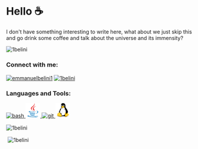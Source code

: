 <h1>Hello ☕</h1>

<p>I don't have something interesting to write here, what about we just skip this and go drink some coffee and talk about the universe and its immensity?</p>

<p align="left"> <img src="https://komarev.com/ghpvc/?username=1belini&label=Profile%20views&color=613583&style=flat-square" alt="1belini" /> </p>

<h3 align="left">Connect with me:</h3>
<p align="left">
<a href="https://linkedin.com/in/emmanuelbelini1" target="blank"><img align="center" src="https://raw.githubusercontent.com/rahuldkjain/github-profile-readme-generator/master/src/images/icons/Social/linked-in-alt.svg" alt="emmanuelbelini1" height="30" width="40" /></a>
<a href="https://instagram.com/1belini" target="blank"><img align="center" src="https://raw.githubusercontent.com/rahuldkjain/github-profile-readme-generator/master/src/images/icons/Social/instagram.svg" alt="1belini" height="30" width="40" /></a>
</p>

<h3 align="left">Languages and Tools:</h3>
<p align="left"> 
  <a href="https://www.gnu.org/software/bash/" target="_blank" rel="noreferrer"> <img src="https://www.vectorlogo.zone/logos/gnu_bash/gnu_bash-icon.svg" alt="bash" width="40" height="40"/> </a>    <a href="https://www.java.com" target="_blank" rel="noreferrer"> <img src="https://raw.githubusercontent.com/devicons/devicon/master/icons/java/java-original.svg" alt="java" width="40" height="40"/> </a> 
  <a href="https://git-scm.com/" target="_blank" rel="noreferrer"> <img src="https://www.vectorlogo.zone/logos/git-scm/git-scm-icon.svg" alt="git" width="40" height="40"/> </a>
  <a href="https://www.linux.org/" target="_blank" rel="noreferrer"> <img src="https://raw.githubusercontent.com/devicons/devicon/master/icons/linux/linux-original.svg" alt="linux" width="40" height="40"/> </a> </p>

<p><img align="center" src="https://github-readme-stats.vercel.app/api/top-langs?username=1belini&show_icons=true&theme=radical&locale=en&layout=compact" alt="1belini" /></p>

<p>&nbsp;<img align="center" src="https://github-readme-stats.vercel.app/api?username=1belini&show_icons=true&theme=radical&locale=en" alt="1belini" /></p>
